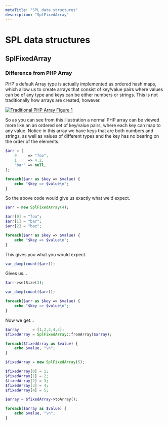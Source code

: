 ```yaml
---
metaTitle: "SPL data structures"
description: "SplFixedArray"
---
```


# SPL data structures



## SplFixedArray


### Difference from PHP Array

PHP's default Array type is actually implemented as ordered hash maps, which allow us to create arrays that consist of key/value pairs where values can be of any type and keys can be either numbers or strings. This is not traditionally how arrays are created, however.

[<img src="https://i.stack.imgur.com/vWcnk.png" alt="Traditional PHP Array Figure 1" />](https://i.stack.imgur.com/vWcnk.png)

So as you can see from this illustration a normal PHP array can be viewed more like an an ordered set of key/value pairs, where each key can map to any value. Notice in this array we have keys that are both numbers and strings, as well as values of different types and the key has no bearing on the order of the elements.

```php
$arr = [
    9     => "foo",
    1     => 4.2,
    "bar" => null,
];

foreach($arr as $key => $value) {
    echo "$key => $value\n";
}

```

So the above code would give us exactly what we'd expect.

```php
$arr = new SplFixedArray(4);

$arr[0] = "foo";
$arr[1] = "bar";
$arr[2] = "baz";

foreach($arr as $key => $value) {
    echo "$key => $value\n";
}

```

This gives you what you would expect.

```php
var_dump(count($arr));

```

Gives us...

```php
$arr->setSize(3);

var_dump(count($arr));

foreach($arr as $key => $value) {
    echo "$key => $value\n";
}

```

Now we get...

```php
$array      = [1,2,3,4,5];
$fixedArray = SplFixedArray::fromArray($array);

foreach($fixedArray as $value) {
    echo $value, "\n";
}

```

```php
$fixedArray = new SplFixedArray(5);

$fixedArray[0] = 1;
$fixedArray[1] = 2;
$fixedArray[2] = 3;
$fixedArray[3] = 4;
$fixedArray[4] = 5;

$array = $fixedArray->toArray();

foreach($array as $value) {
    echo $value, "\n";
}

```

